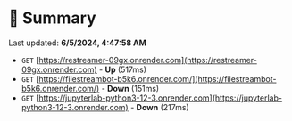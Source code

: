 # 📖 Summary
Last updated: **6/5/2024, 4:47:58 AM**

- `GET` [https://restreamer-09gx.onrender.com](https://restreamer-09gx.onrender.com) - **Up** (517ms)
- `GET` [https://filestreambot-b5k6.onrender.com/](https://filestreambot-b5k6.onrender.com/) - **Down** (151ms)
- `GET` [https://jupyterlab-python3-12-3.onrender.com](https://jupyterlab-python3-12-3.onrender.com) - **Down** (217ms)
